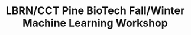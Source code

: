 ---
layout: post
title: LBRN/CCT Pine BioTech Fall/Winter Machine Learning Workshop
categories: events
eventDate: February 25, 2019
startTime: 10:00am
endTime: 12:00pm
textOnUrl: LBRN Pine Biotech Fall/Winter Machine Learning Workshop
link: 
description: Following the Louisiana Biomedical Research Network Summer Bioinformatics Program Series, we continue with a Pine BioTech Fall/Winter Course schedule outlined at this orientation at LSU Digital Media Center at the Center for Computation and Technology for supported program participants.
---